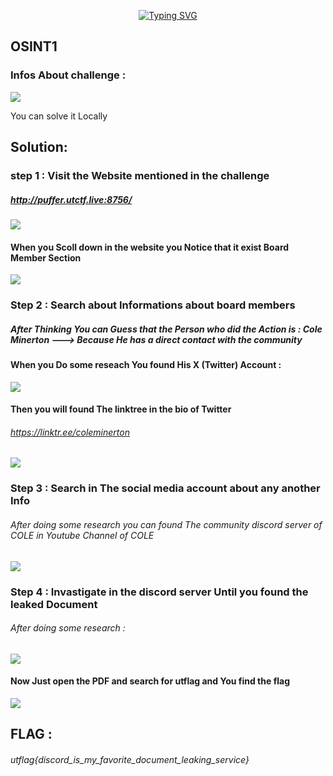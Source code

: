 <!-- 
<h3 align="center">CS student and a passionate web developer</h3> -->

<!--   my-ticker -->    
<!-- &emsp;&emsp;&emsp;&emsp;&emsp;&emsp;&emsp;&emsp;&emsp;[![Typing SVG](https://readme-typing-svg.herokuapp.com?color=%ADFF2F&center=true&vCenter=true&width=600&lines=S4L1M+F4K3-RooT+Player")](https://git.io/typing-svg) -->

<p align="center">
  <a href="https://git.io/typing-svg">
    <img src="https://readme-typing-svg.herokuapp.com?color=%ADFF2F&center=true&vCenter=true&width=600&lines=S4L1M+#F4K3-RooT+Player" alt="Typing SVG">
  </a>
</p>

## OSINT1

### Infos About challenge : 

![](../Screenshot/P1.png)

You can solve it Locally


## Solution:



### step 1 : Visit the Website mentioned in the challenge 

##### http://puffer.utctf.live:8756/


![](../Screenshot/P2.png)

#### When you Scoll down in the website you Notice that it exist Board Member Section 

![](../Screenshot/P3.png)


### Step 2 : Search about Informations about board members

##### After Thinking You can Guess that the Person who did the Action is : Cole Minerton  ---> Because He has a direct contact with the community 

#### When you Do some reseach You found His  X (Twitter) Account :


![](../Screenshot/P4.png)




#### Then you will found The linktree in the bio of Twitter 

###### https://linktr.ee/coleminerton



![](../Screenshot/P5.png)


### Step 3 : Search in The social media account about any another Info

###### After doing some research you can found The community discord server of COLE in Youtube Channel of COLE  

![](../Screenshot/P6.png)


### Step 4 : Invastigate in the discord server Until you found the leaked Document 


###### After doing some research : 

![](../Screenshot/P7.png)

#### Now Just open the PDF and search for utflag and You find the flag

![](../Screenshot/P8.png)



## FLAG : 

###### utflag{discord_is_my_favorite_document_leaking_service}
